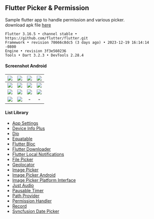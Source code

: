 ## Flutter Picker & Permission ##

Sample flutter app to handle permission and various picker.  
download apk file [here](https://e.pcloud.link/publink/show?code=XZiVg1ZdSEopnEQTsfBrpAydnBfqjRaWD8y)  

```
Flutter 3.16.5 • channel stable • https://github.com/flutter/flutter.git
Framework • revision 78666c8dc5 (3 days ago) • 2023-12-19 16:14:14 -0800
Engine • revision 3f3e560236
Tools • Dart 3.2.3 • DevTools 2.28.4
```

#### Screenshot Android ####
| ![](https://i.imgur.com/Zk58y18.png) | ![](https://i.imgur.com/eMlLJTW.png) | ![](https://images2.imgbox.com/51/6b/7A5aAWXx_o.png) | ![](https://i.imgur.com/i8qbRLt.png) |
|:-----:|:-----:|:-----:|:-----:|
| ![](https://images2.imgbox.com/08/e4/vRfkypHQ_o.png) | ![](https://i.imgur.com/kBX64w4.png) | ![](https://images2.imgbox.com/25/58/XhIyipux_o.png) | ![](https://images2.imgbox.com/83/fe/lamReEQj_o.png) |
| ![](https://i.imgur.com/sPcuSDV.png) | ![](https://i.imgur.com/rmpjZDy.png) | ![](https://images2.imgbox.com/07/5a/hFAPmFjT_o.png) | ![](https://images2.imgbox.com/fe/63/DBOijHt8_o.png) |
| ![](https://images2.imgbox.com/81/bd/X9h8Ixql_o.png) | ![](https://images2.imgbox.com/27/b6/0seJJF2C_o.png) | - | - |

#### List Library ####
- [App Settings](https://pub.dev/packages/app_settings)
- [Device Info Plus](https://pub.dev/packages/device_info_plus)
- [Dio](https://pub.dev/packages/dio)
- [Equatable](https://pub.dev/packages/equatable)
- [Flutter Bloc](https://pub.dev/packages/flutter_bloc)
- [Flutter Downloader](https://pub.dev/packages/flutter_downloader)
- [Flutter Local Notifications](https://pub.dev/packages/flutter_local_notifications)
- [File Picker](https://pub.dev/packages/file_picker)
- [Geolocator](https://pub.dev/packages/geolocator)
- [Image Picker](https://pub.dev/packages/image_picker)
- [Image Picker Android](https://pub.dev/packages/image_picker_android)
- [Image Picker Platform Interface](https://pub.dev/packages/image_picker_platform_interface)
- [Just Audio](https://pub.dev/packages/just_audio)
- [Pausable Timer](https://pub.dev/packages/pausable_timer)
- [Path Provider](https://pub.dev/packages/path_provider)
- [Permission Handler](https://pub.dev/packages/permission_handler)
- [Record](https://pub.dev/packages/record)
- [Syncfusion Date Picker](https://pub.dev/packages/syncfusion_flutter_datepicker)